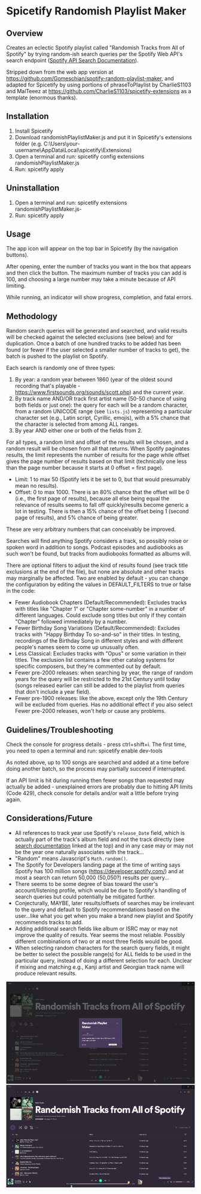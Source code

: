# Spicetify Randomish Playlist Maker

## Overview

Creates an eclectic Spotify playlist called "Randomish Tracks from All of Spotify" by trying random-ish search queries per the Spotify Web API's search endpoint ([Spotify API Search Documentation](https://developer.spotify.com/documentation/web-api/reference/search)).

Stripped down from the web app version at https://github.com/Gomeschian/spotify-random-playlist-maker, and adapted for Spicetify by using portions of phraseToPlaylist by CharlieS1103 and MalTeeez at https://github.com/CharlieS1103/spicetify-extensions as a template (enormous thanks).

## Installation

1. Install Spicetify
2. Download randomishPlaylistMaker.js and put it in Spicetify's extensions folder (e.g. C:\Users\your-username\AppData\Local\spicetify\Extensions)
3. Open a terminal and run: spicetify config extensions randomishPlaylistMaker.js
4. Run: spicetify apply

## Uninstallation

1. Open a terminal and run: spicetify extensions randomishPlaylistMaker.js-
2. Run: spicetify apply

## Usage

The app icon will appear on the top bar in Spicetify (by the navigation buttons).

After opening, enter the number of tracks you want in the box that appears and then click the button. The maximum number of tracks you can add is 100, and choosing a large number may take a minute because of API limiting.

While running, an indicator will show progress, completion, and fatal errors.

## Methodology

Random search queries will be generated and searched, and valid results will be checked against the selected exclusions (see below) and for duplication. Once a batch of one hundred tracks to be added has been found (or fewer if the user selected a smaller number of tracks to get), the batch is pushed to the playlist on Spotify.

Each search is randomly one of three types:

1. By year: a random year between 1860 (year of the oldest sound recording that's playable - https://www.firstsounds.org/sounds/scott.php) and the current year.
2. By track name AND/OR track first artist name (50-50 chance of using both fields or just one): the query for each will be a random character, from a random UNICODE range (see `lists.js`) representing a particular character set (e.g., Latin script, Cyrillic, emojis), with a 5% chance that the character is selected from among ALL ranges.
3. By year AND either one or both of the fields from 2.

For all types, a random limit and offset of the results will be chosen, and a random result will be chosen from all that returns. When Spotify paginates results, the limit represents the number of results for the page while offset gives the page number of results based on that limit (technically one less than the page number because it starts at 0 offset = first page).

- Limit: 1 to max 50 (Spotify lets it be set to 0, but that would presumably mean no results).
- Offset: 0 to max 1000. There is an 80% chance that the offset will be 0 (i.e., the first page of results), because all else being equal the relevance of results seems to fall off quickly/results become generic a lot in testing. There is then a 15% chance of the offset being 1 (second page of results), and 5% chance of being greater.

These are very arbitrary numbers that can conceivably be improved.

Searches will find anything Spotify considers a track, so possibly noise or spoken word in addition to songs. Podcast episodes and audiobooks as such won't be found, but tracks from audiobooks formatted as albums will.

There are optional filters to adjust the kind of results found (see track title exclusions at the end of the file), but none are absolute and other tracks may marginally be affected. Two are enabled by default - you can change the configuration by editing the values in DEFAULT_FILTERS to true or false in the code:

- Fewer Audiobook Chapters (Default/Recommended): Excludes tracks with titles like "Chapter 1" or "Chapter some-number" in a number of different languages. Could exclude song titles but only if they contain "Chapter" followed immediately by a number.
- Fewer Birthday Song Variations (Default/Recommended): Excludes tracks with "Happy Birthday To so-and-so" in their titles. In testing, recordings of the Birthday Song in different styles and with different people's names seem to come up unusually often.
- Less Classical: Excludes tracks with "Opus" or some variation in their titles. The exclusion list contains a few other catalog systems for specific composers, but they're commented out by default.
- Fewer pre-2000 releases: when searching by year, the range of random years for the query will be restricted to the 21st Century until today (songs released earlier can still be added to the playlist from queries that don't include a year field).
- Fewer pre-1900 releases: like the above, except only the 19th Century will be excluded from queries. Has no additional effect if you also select Fewer pre-2000 releases, won't help or cause any problems.

## Guidelines/Troubleshooting

Check the console for progress details - press ctrl+shift+i. The first time, you need to open a terminal and run: spicetify enable dev-tools

As noted above, up to 100 songs are searched and added at a time before doing another batch, so the process may partially succeed if interrupted.

If an API limit is hit during running then fewer songs than requested may actually be added - unexplained errors are probably due to hitting API limits (Code 429), check console for details and/or wait a little before trying again.

## Considerations/Future

- All references to track year use Spotify's `release_Date` field, which is actually part of the track's album field and not the track directly (see [search documentation](https://developer.spotify.com/documentation/web-api/reference/search) linked at the top) and in any case may or may not be the year one naturally associates with the track...
- "Random" means Javascript's `Math.random()`.
- The Spotify for Developers landing page at the time of writing says Spotify has 100 million songs (https://developer.spotify.com/) and at most a search can return 50,000 (50,050?) results per query...
- There seems to be some degree of bias toward the user's account/listening profile, which would be due to Spotify's handling of search queries but could potentially be mitigated further.
- Conjecturally, MAYBE, later results/offsets of searches may be irrelevant to the query and default to Spotify recommendations based on the user...like what you get when you make a brand new playlist and Spotify recommends tracks to add.
- Adding additional search fields like album or ISRC may or may not improve the quality of results. Year seems the most reliable. Possibly different combinations of two or at most three fields would be good.
- When selecting random characters for the search query fields, it might be better to select the possible range(s) for ALL fields to be used in the particular query, instead of doing a different selection for each. Unclear if mixing and matching e.g., Kanji artist and Georgian track name will produce relevant results.

![sample](/sample1.png)
![sample](/sample2.png)
